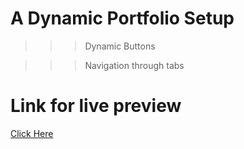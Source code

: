 # A Dynamic Portfolio Setup

>>> Dynamic Buttons

>>> Navigation through tabs

# Link for live preview

[Click Here](https://per-tabs-setup.netlify.app/)
